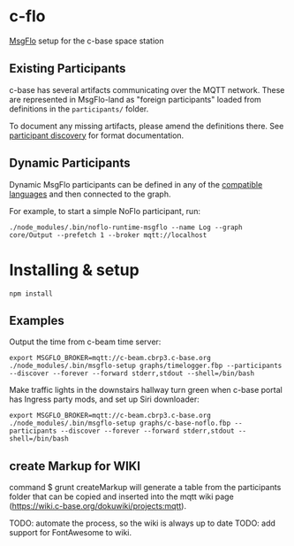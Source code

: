 # c-flo

[MsgFlo](https://github.com/msgflo/msgflo#readme) setup for the c-base space station

## Existing Participants

c-base has several artifacts communicating over the MQTT network. These are represented in MsgFlo-land as "foreign participants" loaded from definitions in the `participants/` folder.

To document any missing artifacts, please amend the definitions there. See [participant discovery](https://github.com/msgflo/msgflo#participant-discovery) for format documentation.

## Dynamic Participants

Dynamic MsgFlo participants can be defined in any of the [compatible languages](https://github.com/msgflo) and then connected to the graph.

For example, to start a simple NoFlo participant, run:

```
./node_modules/.bin/noflo-runtime-msgflo --name Log --graph core/Output --prefetch 1 --broker mqtt://localhost
```

# Installing & setup

    npm install

## Examples

Output the time from c-beam time server:

    export MSGFLO_BROKER=mqtt://c-beam.cbrp3.c-base.org
    ./node_modules/.bin/msgflo-setup graphs/timelogger.fbp --participants --discover --forever --forward stderr,stdout --shell=/bin/bash

Make traffic lights in the downstairs hallway turn green when c-base portal has Ingress party mods, and set up Siri downloader:

    export MSGFLO_BROKER=mqtt://c-beam.cbrp3.c-base.org
    ./node_modules/.bin/msgflo-setup graphs/c-base-noflo.fbp --participants --discover --forever --forward stderr,stdout --shell=/bin/bash

## create Markup for WIKI

  command 
  $ grunt createMarkup
 will generate a table from the participants folder that can be copied and inserted into the mqtt wiki page (https://wiki.c-base.org/dokuwiki/projects:mqtt). 

  TODO: automate the process, so the wiki is always up to date
  TODO: add support for FontAwesome to wiki.

